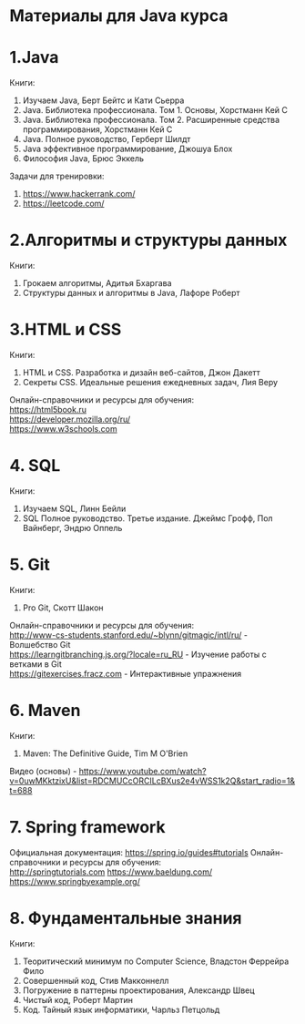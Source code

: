 # Материалы для Java курса

# 1.Java
Книги:
1. Изучаем Java, Берт Бейтс и Кати Сьерра
2. Java. Библиотека профессионала. Том 1. Основы, Хорстманн Кей С
3. Java. Библиотека профессионала. Том 2. Расширенные средства программирования, Хорстманн Кей С
4. Java. Полное руководство, Герберт Шилдт
5. Java эффективное программирование, Джошуа Блох
6. Философия Java, Брюс Эккель

Задачи для тренировки: <br>
1. https://www.hackerrank.com/ <br>
2. https://leetcode.com/

# 2.Алгоритмы и структуры данных
Книги:
1. Грокаем алгоритмы, Адитья Бхаргава
2. Структуры данных и алгоритмы в Java, Лафоре Роберт

# 3.HTML и CSS
Книги:
1. HTML и CSS. Разработка и дизайн веб-сайтов, Джон Дакетт
2. Секреты CSS. Идеальные решения ежедневных задач, Лия Веру

Онлайн-справочники и pесурсы для обучения: <br>
https://html5book.ru <br>
https://developer.mozilla.org/ru/ <br>
https://www.w3schools.com

# 4. SQL
Книги:
1. Изучаем SQL, Линн Бейли
2. SQL Полное руководство. Третье издание. Джеймс Грофф, Пол Вайнберг, Эндрю Оппель

# 5. Git
Книги: <br>
1. Pro Git, Скотт Шакон <br>

Онлайн-справочники и pесурсы для обучения: <br>
http://www-cs-students.stanford.edu/~blynn/gitmagic/intl/ru/ - Волшебство Git <br>
https://learngitbranching.js.org/?locale=ru_RU - Изучение работы с ветками в Git <br>
https://gitexercises.fracz.com - Интерактивные упражнения

# 6. Maven
Книги: <br>
1. Maven: The Definitive Guide, Tim M O'Brien

Видео (основы) - https://www.youtube.com/watch?v=0uwMKktzixU&list=RDCMUCcORCILcBXus2e4vWSS1k2Q&start_radio=1&t=688

# 7. Spring framework
Официальная документация:
https://spring.io/guides#tutorials
Онлайн-справочники и ресурсы для обучения: <br>
http://springtutorials.com
https://www.baeldung.com/
https://www.springbyexample.org/


# 8. Фундаментальные знания
Книги:
1. Теоритический минимум по Computer Science, Владстон Феррейра Фило
2. Совершенный код, Стив Макконнелл
3. Погружение в паттерны проектирования, Александр Швец
4. Чистый код, Роберт Мартин
5. Код. Тайный язык информатики, Чарльз Петцольд
